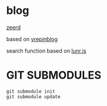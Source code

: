 # blog

[zeerd](http://blog.zeerd.com)


based on [vrepinblog](https://github.com/vitalyrepin/vrepinblog)

search function based on [lunr.js](http://jekyll.tips/jekyll-casts/jekyll-search-using-lunr-js/)

# GIT SUBMODULES

```
git submodule init
git submodule update
```

